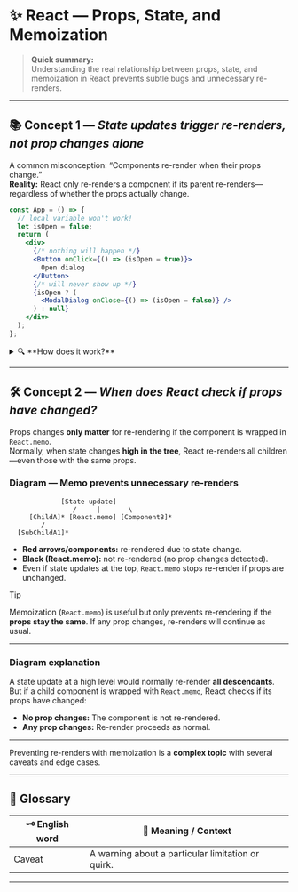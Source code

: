 # ✨ React — Props, State, and Memoization

> **Quick summary:**  
> Understanding the real relationship between props, state, and memoization in React prevents subtle bugs and unnecessary re-renders.

---

## 📚 Concept 1 — _State updates trigger re-renders, not prop changes alone_

A common misconception: “Components re-render when their props change.”  
**Reality:** React only re-renders a component if its parent re-renders—regardless of whether the props actually change.

```jsx
const App = () => {
  // local variable won't work!
  let isOpen = false;
  return (
    <div>
      {/* nothing will happen */}
      <Button onClick={() => (isOpen = true)}>
        Open dialog
      </Button>
      {/* will never show up */}
      {isOpen ? (
        <ModalDialog onClose={() => (isOpen = false)} />
      ) : null}
    </div>
  );
};
```

<details>
<summary>🔍 **How does it work?**</summary>

- Updating `isOpen` **without React state** doesn't trigger a re-render.
- The UI never updates, so the dialog never appears.
- React only updates the UI in response to state changes or re-renders from above.
</details>

---

## 🛠️ Concept 2 — _When does React check if props have changed?_

Props changes **only matter** for re-rendering if the component is wrapped in `React.memo`.  
Normally, when state changes **high in the tree**, React re-renders all children—even those with the same props.

### Diagram — Memo prevents unnecessary re-renders

```
             [State update]
                /     |       \
     [ChildA]* [React.memo] [ComponentB]*
        /
  [SubChildA1]*

```

- **Red arrows/components:** re-rendered due to state change.
- **Black (React.memo):** not re-rendered (no prop changes detected).
- Even if state updates at the top, `React.memo` stops re-render if props are unchanged.

> [!TIP]  
> Memoization (`React.memo`) is useful but only prevents re-rendering if the **props stay the same**. If any prop changes, re-renders will continue as usual.

---

### Diagram explanation

A state update at a high level would normally re-render **all descendants**.  
But if a child component is wrapped with `React.memo`, React checks if its props have changed:
- **No prop changes:** The component is not re-rendered.
- **Any prop changes:** Re-render proceeds as normal.

---

Preventing re-renders with memoization is a **complex topic** with several caveats and edge cases.

---

## 📖 Glossary

| 🗝️ English word | 📝 Meaning / Context                        |
|-----------------|---------------------------------------------|
| Caveat          | A warning about a particular limitation or quirk. |

---
